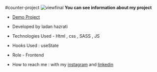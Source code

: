 #counter-project
![viewfinal](https://github.com/ladan-hazrati-web/counter-project/assets/119695832/a9406706-2fd2-4519-9e91-271b0fdb167b)
**You can see information about my project**

- [Demo Project](https://ladan-hazrati-web.github.io/counter-project/)

- Developed by ladan hazrati

- Technologies Used - Html , css , SASS , JS

- Hooks Used : useState 

- Role - Frontend

- How to reach me : with my [instagram](https://www.instagram.com/ladan_hazrati_web) and [linkedin](https://www.linkedin.com/in/ladan-hazrati-web)
